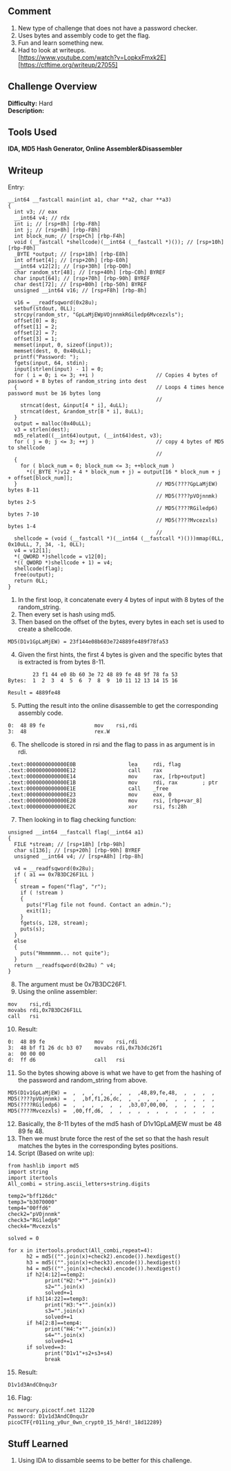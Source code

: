 ## Comment  
1. New type of challenge that does not have a password checker.  
2. Uses bytes and assembly code to get the flag.  
3. Fun and learn something new.  
4. Had to look at writeups.  
[https://www.youtube.com/watch?v=LopkxFmxk2E]  
[https://ctftime.org/writeup/27055]  

## Challenge Overview  
**Difficulty:** Hard  
**Description:** 
## Tools Used  
**IDA, MD5 Hash Generator, Online Assembler&Disassembler**  

## Writeup  
Entry:
```
__int64 __fastcall main(int a1, char **a2, char **a3)
{
  int v3; // eax
  __int64 v4; // rdx
  int i; // [rsp+8h] [rbp-F8h]
  int j; // [rsp+8h] [rbp-F8h]
  int block_num; // [rsp+Ch] [rbp-F4h]
  void (__fastcall *shellcode)(__int64 (__fastcall *)()); // [rsp+10h] [rbp-F0h]
  _BYTE *output; // [rsp+18h] [rbp-E8h]
  int offset[4]; // [rsp+20h] [rbp-E0h]
  __int64 v12[2]; // [rsp+30h] [rbp-D0h]
  char random_str[48]; // [rsp+40h] [rbp-C0h] BYREF
  char input[64]; // [rsp+70h] [rbp-90h] BYREF
  char dest[72]; // [rsp+B0h] [rbp-50h] BYREF
  unsigned __int64 v16; // [rsp+F8h] [rbp-8h]

  v16 = __readfsqword(0x28u);
  setbuf(stdout, 0LL);
  strcpy(random_str, "GpLaMjEWpVOjnnmkRGiledp6Mvcezxls");
  offset[0] = 8;
  offset[1] = 2;
  offset[2] = 7;
  offset[3] = 1;
  memset(input, 0, sizeof(input));
  memset(dest, 0, 0x40uLL);
  printf("Password: ");
  fgets(input, 64, stdin);
  input[strlen(input) - 1] = 0;
  for ( i = 0; i <= 3; ++i )                    // Copies 4 bytes of password + 8 bytes of random_string into dest
  {                                             // Loops 4 times hence password must be 16 bytes long
                                                // 
    strncat(dest, &input[4 * i], 4uLL);
    strncat(dest, &random_str[8 * i], 8uLL);
  }
  output = malloc(0x40uLL);
  v3 = strlen(dest);
  md5_related((__int64)output, (__int64)dest, v3);
  for ( j = 0; j <= 3; ++j )                    // copy 4 bytes of MD5 to shellcode
                                                // 
  {
    for ( block_num = 0; block_num <= 3; ++block_num )
      *((_BYTE *)v12 + 4 * block_num + j) = output[16 * block_num + j + offset[block_num]];
  }                                             // MD5(????GpLaMjEW) bytes 8-11
                                                // MD5(????pVOjnnmk) bytes 2-5
                                                // MD5(????RGiledp6) bytes 7-10
                                                // MD5(????Mvcezxls) bytes 1-4
                                                // 
  shellcode = (void (__fastcall *)(__int64 (__fastcall *)()))mmap(0LL, 0x10uLL, 7, 34, -1, 0LL);
  v4 = v12[1];
  *(_QWORD *)shellcode = v12[0];
  *((_QWORD *)shellcode + 1) = v4;
  shellcode(flag);
  free(output);
  return 0LL;
}
```
1. In the first loop, it concatenate every 4 bytes of input with 8 bytes of the random_string.  
2. Then every set is hash using md5.  
3. Then based on the offset of the bytes, every bytes in each set is used to create a shellcode.  
```
MD5(D1v1GpLaMjEW) = 23f144e08b603e724889fe489f78fa53
```
4. Given the first hints, the first 4 bytes is given and the specific bytes that is extracted is from bytes 8-11.  
```
        23 f1 44 e0 8b 60 3e 72 48 89 fe 48 9f 78 fa 53
Bytes:  1  2  3  4  5  6  7  8  9  10 11 12 13 14 15 16

Result = 4889fe48
```
5. Putting the result into the online disassemble to get the corresponding assembly code.  
```
0:  48 89 fe                mov    rsi,rdi
3:  48                      rex.W
```
6. The shellcode is stored in rsi and the flag to pass in as argument is in rdi.
```
.text:0000000000000E0B                 lea     rdi, flag
.text:0000000000000E12                 call    rax
.text:0000000000000E14                 mov     rax, [rbp+output]
.text:0000000000000E1B                 mov     rdi, rax        ; ptr
.text:0000000000000E1E                 call    _free
.text:0000000000000E23                 mov     eax, 0
.text:0000000000000E28                 mov     rsi, [rbp+var_8]
.text:0000000000000E2C                 xor     rsi, fs:28h
```
7. Then looking in to flag checking function:  
```
unsigned __int64 __fastcall flag(__int64 a1)
{
  FILE *stream; // [rsp+18h] [rbp-98h]
  char s[136]; // [rsp+20h] [rbp-90h] BYREF
  unsigned __int64 v4; // [rsp+A8h] [rbp-8h]

  v4 = __readfsqword(0x28u);
  if ( a1 == 0x7B3DC26F1LL )
  {
    stream = fopen("flag", "r");
    if ( !stream )
    {
      puts("Flag file not found. Contact an admin.");
      exit(1);
    }
    fgets(s, 128, stream);
    puts(s);
  }
  else
  {
    puts("Hmmmmmm... not quite");
  }
  return __readfsqword(0x28u) ^ v4;
}
```
8. The argument must be 0x7B3DC26F1.  
9. Using the online assembler:  
```
mov    rsi,rdi
movabs rdi,0x7B3DC26F1LL
call   rsi
```
10. Result:
```
0:  48 89 fe                mov    rsi,rdi
3:  48 bf f1 26 dc b3 07    movabs rdi,0x7b3dc26f1
a:  00 00 00
d:  ff d6                   call   rsi
```
11. So the bytes showing above is what we have to get from the hashing of the password and random_string from above.
```
MD5(D1v1GpLaMjEW) =  ,  ,  ,  ,  ,  ,  ,  ,48,89,fe,48,  ,  ,  ,  , 
MD5(????pVOjnnmk) =  ,  ,bf,f1,26,dc,  ,  ,  ,  ,  ,  ,  ,  ,  ,  ,
MD5(????RGiledp6) =  ,  ,  ,  ,  ,  ,  ,b3,07,00,00,  ,  ,  ,  ,  ,
MD5(????Mvcezxls) =  ,00,ff,d6,  ,  ,  ,  ,  ,  ,  ,  ,  ,  ,  ,  ,
```
12. Basically, the 8-11 bytes of the md5 hash of D1v1GpLaMjEW must be 48 89 fe 48.  
13. Then we must brute force the rest of the set so that the hash result matches the bytes in the corresponding bytes positions.  
14. Script (Based on write up):  
```
from hashlib import md5
import string
import itertools
All_combi = string.ascii_letters+string.digits

temp2="bff126dc"
temp3="b3070000"
temp4="00ffd6"
check2="pVOjnnmk"
check3="RGiledp6"
check4="Mvcezxls"

solved = 0

for x in itertools.product(All_combi,repeat=4):
      h2 = md5(("".join(x)+check2).encode()).hexdigest()
      h3 = md5(("".join(x)+check3).encode()).hexdigest()
      h4 = md5(("".join(x)+check4).encode()).hexdigest()
      if h2[4:12]==temp2:
            print("H2:"+"".join(x))
            s2="".join(x)
            solved+=1
      if h3[14:22]==temp3:
            print("H3:"+"".join(x))
            s3="".join(x)
            solved+=1
      if h4[2:8]==temp4:
            print("H4:"+"".join(x))
            s4="".join(x)
            solved+=1
      if solved==3:
            print("D1v1"+s2+s3+s4)
            break
  ```
15. Result:  
```
D1v1d3AndC0nqu3r
```
16. Flag:  
```
nc mercury.picoctf.net 11220
Password: D1v1d3AndC0nqu3r
picoCTF{r011ing_y0ur_0wn_crypt0_15_h4rd!_18d12289}
```

## Stuff Learned  
1. Using IDA to dissamble seems to be better for this challenge.  



